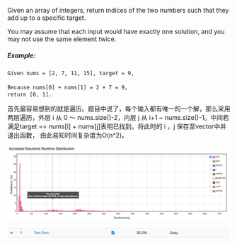 Given an array of integers, return indices of the two numbers such that they add up to a specific target.

You may assume that each input would have exactly one solution, and you may not use the same element twice.

##### Example:
```
Given nums = [2, 7, 11, 15], target = 9,

Because nums[0] + nums[1] = 2 + 7 = 9,
return [0, 1].
```

首先最容易想到的就是遍历。题目中说了，每个输入都有唯一的一个解，那么采用两层遍历，外层 i 从 0 ～ nums.size()-2，内层 j 从 i+1 ~ nums.size()-1。中间若满足target == nums[i] + nums[j]表明已找到，将此时的 i ，j 保存至vector中并退出函数，
由此易知时间复杂度为O(n^2)。

![Runtimes](1.png)

![Accertance](2.png)